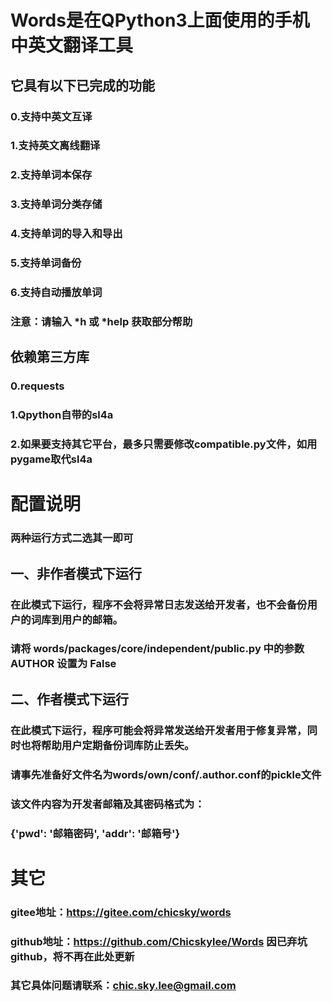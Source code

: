 # Words是在QPython3上面使用的手机中英文翻译工具


## 它具有以下已完成的功能

### 0.支持中英文互译

### 1.支持英文离线翻译

### 2.支持单词本保存

### 3.支持单词分类存储

### 4.支持单词的导入和导出

### 5.支持单词备份

### 6.支持自动播放单词


### 注意：请输入 *h 或 *help 获取部分帮助

## 依赖第三方库

### 0.requests

### 1.Qpython自带的sl4a

### 2.如果要支持其它平台，最多只需要修改compatible.py文件，如用pygame取代sl4a




# 配置说明

### 两种运行方式二选其一即可

## 一、非作者模式下运行

### 在此模式下运行，程序不会将异常日志发送给开发者，也不会备份用户的词库到用户的邮箱。

### 请将 words/packages/core/independent/public.py 中的参数 AUTHOR 设置为 False


## 二、作者模式下运行

### 在此模式下运行，程序可能会将异常发送给开发者用于修复异常，同时也将帮助用户定期备份词库防止丢失。

### 请事先准备好文件名为words/own/conf/.author.conf的pickle文件

### 该文件内容为开发者邮箱及其密码格式为：

### {'pwd': '邮箱密码', 'addr': '邮箱号'}



# 其它

### gitee地址：https://gitee.com/chicsky/words

### github地址：https://github.com/Chicskylee/Words 因已弃坑github，将不再在此处更新

### 其它具体问题请联系：chic.sky.lee@gmail.com
